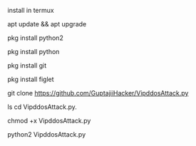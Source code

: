 install in termux

apt update && apt upgrade

pkg install python2

 pkg install python
 
pkg install git

 pkg install figlet
 
 git clone https://github.com/GuptajiiHacker/VipddosAttack.py

ls cd VipddosAttack.py.

chmod +x VipddosAttack.py

python2 VipddosAttack.py

